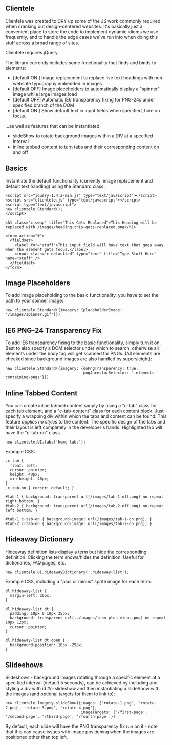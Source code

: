 Clientele
---------

Clientele was created to DRY up some of the JS work commonly required when cranking out design-centered websites. 
It's basically just a convenient place to store the code to implement dynamic idioms we use frequently, and to handle the 
edge cases we've run into when doing this stuff across a broad range of sites.

Clientele requires jQuery.

The library currently includes some functionality that finds and binds to elements:

  * [default ON ] Image replacement to replace live text headings with non-websafe typography embedded in images
  * [default OFF] Image placeholders to automatically display a "spinner" image while large images load
  * [default OFF] Automatic IE6 transparency fixing for PNG-24s under specified branch of the DOM
  * [default ON ] Show default text in input fields when specified, hide on focus.

...as well as features that can be instantiated:

  * slideShow to rotate background images within a DIV at a specified interval
  * inline tabbed content to turn tabs and their corresponding content on and off
  
Basics
------

Instantiate the default functionality (currently: image replacement and default text handling) using the Standard class:

    <script src="jquery-1.4.2-min.js" type="text/javascript"></script>
    <script src="clientele.js" type="text/javascript"></script>
    <script type="text/javascript"> 
    new clientele.Standard();
    </script>

    <h1 class="c-swap" title="This Gets Replaced">This Heading will be replaced with /images/heading-this-gets-replaced.png</h1>

    <form action="#">
      <fieldset>
        <label for="stuff">This input field will have text that goes away when the element gets focus.</label>
        <input class="c-defaulted" type="text" title="Type Stuff Here" name="stuff" />
      </fieldset>
    </form>

Image Placeholders
------------------

To add image placeholding to the basic functionality, you have to set the path to your spinner image:

    new clientele.Standard({imagery: {placeholderImage: '/images/spinner.gif'}})


IE6 PNG-24 Transparency Fix
---------------------------

To add IE6 transparency fixing to the basic functionality, simply turn it on.  Best to also specify a DOM selector under which 
to search, otherwise all elements under the body tag will get scanned for PNGs.  (All elements are checked since background images
are also handled by supersleight):

    new clientele.Standard({imagery: {doPngTransparency: true,
                                      pngAncestorSelector: '.elements-containing-pngs'}})

Inline Tabbed Content
---------------------
You can create inline tabbed content simply by using a "c-tab" class for each tab element, and a "c-tab-content" class for each content block. Just specify a wrapping div within which the tabs and content can be found.  This feature *applies no styles* to the content.  The specific design of the tabs and their layout is left completely in the developer's hands. Highlighted tab will have the "c-tab-on" class.

    new clientele.UI.tabs('home-tabs');

Example CSS:

    .c-tab {
      float: left;
      cursor: pointer;
      height: 40px;
      min-height: 40px;
    }
    .c-tab-on { cursor: default; }

    #tab-1 { background: transparent url(/images/tab-1-off.png) no-repeat right bottom; }
    #tab-2 { background: transparent url(/images/tab-2-off.png) no-repeat left bottom; }

    #tab-1.c-tab-on { background-image: url(/images/tab-1-on.png); }
    #tab-2.c-tab-on { background-image: url(/images/tab-2-on.png); }


Hideaway Dictionary
-------------------
Hideaway definition lists display a term but hide the corresponding definition. Clicking the term shows/hides the definition. Useful for dictionaries, FAQ pages, etc.

    new clientele.UI.hideawayDictionary('.hideaway-list');

Example CSS, including a "plus or minus" sprite image for each term:

    dl.hideaway-list {
      margin-left: 20px;
    }

    dl.hideaway-list dt {
      padding: 10px 0 10px 35px;
      background: transparent url(../images/icon-plus-minus.png) no-repeat 10px 12px;
      cursor: pointer;
    }

    dl.hideaway-list dt.open {
      background-position: 10px -29px;
    }


Slideshows
----------

Slideshows - background images rotating through a specific element at a specified interval (default 5 seconds), can be achieved by including and styling a div with id #c-slideshow and then instantiating a slideShow with the images (and optional targets for them to link to):

    new clientele.Imagery.slideShow({images: ['rotate-1.png', 'rotate-2.png', 'rotate-3.png', 'rotate-4.png'],
                                     imageTargets: ['/first-page', '/second-page', '/third-page', '/fourth-page']})

By default, each slide will have the PNG transparency fix run on it - note that this can cause issues with image positioning when the images are positioned other than top left.
